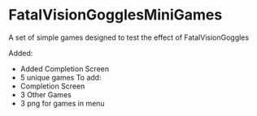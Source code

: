 # FatalVisionGogglesMiniGames
A set of simple games designed to test the effect of FatalVisionGoggles

Added:
- Added Completion Screen
- 5 unique games
To add: 
- Completion Screen
- 3 Other Games
- 3 png for games in menu
